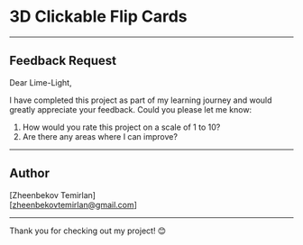 # 3D Clickable Flip Cards

---

## Feedback Request
Dear Lime-Light,

I have completed this project as part of my learning journey and would greatly appreciate your feedback. Could you please let me know:
1. How would you rate this project on a scale of 1 to 10?
2. Are there any areas where I can improve?

---

## Author
[Zheenbekov Temirlan]  
[zheenbekovtemirlan@gmail.com]  


---

Thank you for checking out my project! 😊
